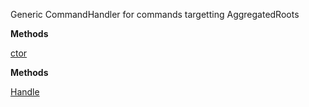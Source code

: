 Generic CommandHandler for commands targetting AggregatedRoots

**Methods**

[ctor](Bifrost.Domain.AggregatedRootCommandHandler`1.ctor)


**Methods**

[Handle](Bifrost.Domain.AggregatedRootCommandHandler`1.Handle)
